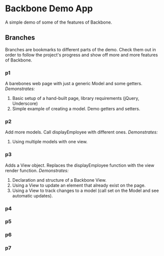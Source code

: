 # Backbone Demo App #

A simple demo of some of the features of Backbone.

## Branches

Branches are bookmarks to different parts of the demo. Check them out in order to follow the project's progress and show off more and more features of Backbone.

### p1
A barebones web page with just a generic Model and some getters. 
*Demonstrates:*
   1. Basic setup of a hand-built page, library requirements (jQuery, Underscore) 
   2. Simple example of creating a model. Demo getters and setters.

### p2
Add more models. Call displayEmployee with different ones. 
*Demonstrates:*
   1. Using multiple models with one view.

### p3
Adds a View object. Replaces the displayEmployee function with the view render function. 
*Demonstrates:*
   1. Declaration and structure of a Backbone View.  
   2. Using a View to update an element that already exist on the page.
   3. Using a View to track changes to a model (call set on the Model and see automatic updates).

### p4


### p5


### p6


### p7  
